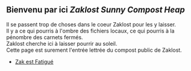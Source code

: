## Bienvenu par ici *Zaklost Sunny Compost Heap*

Il se passent trop de choses dans le coeur Zaklost pour les y laisser.  
Il y a ce qui pourris à l'ombre des fichiers locaux, ce qui pourris à la pénombre des carnets fermés.  
Zaklost cherche ici à laisser pourrir au soleil.  
Cette page est surement l'entrée lettrée du compost public de Zaklost.

- [Zak est Fatigué](zakestfatigue.html)
